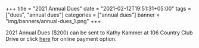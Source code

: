 +++
title = "2021 Annual Dues"
date = "2021-02-12T19:51:31+05:00"
tags = ["dues", "annual dues"]
categories = ["annual dues"]
banner = "img/banners/annual-dues_1.png"
+++

2021 Annual Dues ($200) can be sent to Kathy Kammer at 106 Country Club Drive or click [here](/dues) for online payment option.
